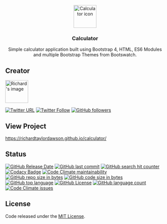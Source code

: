 <p align="center">
  <a href="https://richardtaylordawson.github.io/calculator/">
    <img src="http://icons.iconarchive.com/icons/iconsmind/outline/256/Calculator-icon.png" alt="Calculator icon" width=72 height=72>
  </a>

  <h3 align="center">Calculator</h3>

  <p align="center">
    Simple calculator application built using Bootstrap 4, HTML, ES6 Modules and multiple Bootstrap Themes from Bootswatch.
  </p>
</p>

## Creator

<a href="https://richardtaylordawson.github.io/">
   <img src="https://twitter.com/richard_codes/profile_image?size=original" alt="Richard's image" width=72 height=72>
</a>

[![Twitter URL](https://img.shields.io/twitter/url/http/shields.io.svg?style=social)](https://twitter.com/intent/tweet?text=@richard_codes)
[![Twitter Follow](https://img.shields.io/twitter/follow/richard_codes.svg?label=Follow&style=social)](https://twitter.com/intent/follow?screen_name=richard_codes)
[![GitHub followers](https://img.shields.io/github/followers/richardtaylordawson.svg?label=Follow&style=social)](https://github.com/richardtaylordawson/)

## View Project
<https://richardtaylordawson.github.io/calculator/>

## Status
[![GitHub Release Date](https://img.shields.io/github/release-date/richardtaylordawson/calculator.svg)](https://github.com/richardtaylordawson/calculator/releases)
[![GitHub last commit](https://img.shields.io/github/last-commit/richardtaylordawson/calculator.svg)](https://github.com/richardtaylordawson/calculator/commits/master)
[![GitHub search hit counter](https://img.shields.io/github/search/richardtaylordawson/calculator/goto.svg)](https://github.com/richardtaylordawson/calculator/)
[![Codacy Badge](https://api.codacy.com/project/badge/Grade/02ee35b7c3e14b6da802677e73fbdb32)](https://www.codacy.com/app/richardtaylordawson/calculator?utm_source=github.com&amp;utm_medium=referral&amp;utm_content=richardtaylordawson/calculator&amp;utm_campaign=Badge_Grade)
[![Code Climate maintainability](https://img.shields.io/codeclimate/maintainability/richardtaylordawson/calculator.svg)](https://codeclimate.com/github/richardtaylordawson/calculator/progress/maintainability)
[![GitHub repo size in bytes](https://img.shields.io/github/repo-size/richardtaylordawson/calculator.svg)](https://github.com/richardtaylordawson/calculator/)
[![GitHub code size in bytes](https://img.shields.io/github/languages/code-size/richardtaylordawson/calculator.svg)](https://github.com/richardtaylordawson/calculator/)
[![GitHub top language](https://img.shields.io/github/languages/top/richardtaylordawson/calculator.svg)](https://github.com/richardtaylordawson/calculator/)
[![GitHub License](https://img.shields.io/github/license/mashape/apistatus.svg)](https://github.com/richardtaylordawson/calculator/blob/master/LICENSE)
[![GitHub language count](https://img.shields.io/github/languages/count/richardtaylordawson/calculator.svg)](https://github.com/richardtaylordawson/calculator/)
[![Code Climate issues](https://img.shields.io/codeclimate/issues/richardtaylordawson/calculator.svg)](https://codeclimate.com/github/richardtaylordawson/calculator/issues)

## License

Code released under the [MIT License](https://github.com/richardtaylordawson/calculator/blob/master/LICENSE).
